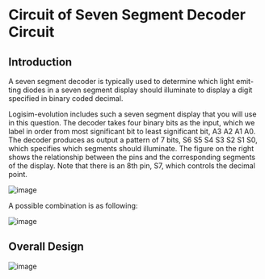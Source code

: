 # Circuit of Seven Segment Decoder Circuit
## Introduction
A seven segment decoder is typically used to determine which light emit- ting diodes in a seven segment display should illuminate to display a digit specified in binary coded decimal.

Logisim-evolution includes such a seven segment display that you will use in this question. The decoder takes four binary bits as the input, which we label in order from most significant bit to least significant bit, A3 A2 A1 A0. The decoder produces as output a pattern of 7 bits, S6 S5 S4 S3 S2 S1 S0, which specifies which segments should illuminate. The figure on the right shows the relationship between the pins and the corresponding segments of the display. Note that there is an 8th pin, S7, which controls the decimal point.

![image](https://user-images.githubusercontent.com/68981504/148277162-a89ab3ea-505b-46fe-80ee-9197c874e5bf.png)

A possible combination is as following:

![image](https://user-images.githubusercontent.com/68981504/148277212-0beecce2-cbbb-40a3-af3a-d8fb6cf964cd.png)

## Overall Design

![image](https://user-images.githubusercontent.com/68981504/148277424-686b43c6-ea4c-4a63-a203-4f4409fcd200.png)

